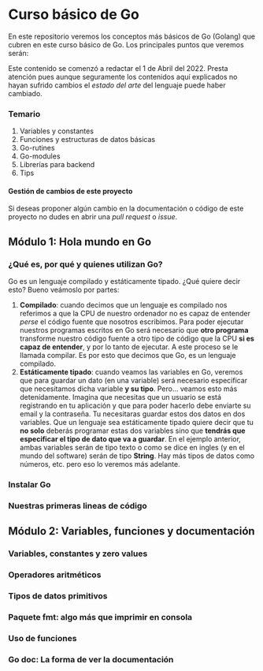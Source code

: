 # Curso básico de Go

En este repositorio veremos los conceptos más básicos de Go (Golang) que cubren en este curso básico de Go. Los principales puntos que veremos serán:

Este contenido se comenzó a redactar el 1 de Abril del 2022. Presta atención pues aunque seguramente los contenidos aquí explicados no hayan sufrido cambios el *estado del arte* del lenguaje puede haber cambiado.

### Temario
1. Variables y constantes
2. Funciones y estructuras de datos básicas
3. Go-rutines
4. Go-modules
5. Librerías para backend
6. Tips

#### Gestión de cambios de este proyecto

Si deseas proponer algún cambio en la documentación o código de este proyecto no dudes en abrir una *pull request* o *issue*.


## Módulo 1: Hola mundo en Go

### ¿Qué es, por qué y quienes utilizan Go?

Go es un lenguaje compilado y estáticamente tipado. ¿Qué quiere decir esto? Bueno veámoslo por partes:

1. **Compilado**: cuando decimos que un lenguaje es compilado nos referimos a que la CPU de nuestro ordenador no es capaz de entender *perse* el código fuente que nosotros escribimos. Para poder ejecutar nuestros programas escritos en Go será necesario que **otro programa** transforme nuestro código fuente a otro tipo de código que la CPU **si es capaz de entender**, y por lo tanto de ejecutar. A este proceso se le llamada compilar. Es por esto que decimos que Go, es un lenguaje compilado.
2. **Estáticamente tipado**: cuando veamos las variables en Go, veremos que para guardar un dato (en una variable) será necesario especificar que necesitamos dicha variable **y su tipo**. Pero... veamos esto más detenídamente. Imagina que necesitas que un usuario se está registrando en tu aplicación y que para poder hacerlo debe enviarte su email y la contraseña. Tu necesitaras guardar estos dos datos en dos variables. Que un lenguaje sea estáticamente tipado quiere decir que tu **no solo** deberás programar estas dos variables sino que **tendrás que especificar el tipo de dato que va a guardar**. En el ejemplo anterior, ambas variables serán de tipo texto o como se dice en ingles (y en el mundo del software) serán de tipo **String**. Hay más tipos de datos como números, etc. pero eso lo veremos más adelante.

### Instalar Go 

### Nuestras primeras lineas de código

## Módulo 2: Variables, funciones y documentación

### Variables, constantes y zero values

### Operadores aritméticos

### Tipos de datos primitivos

### Paquete fmt: algo más que imprimir en consola

### Uso de funciones

### Go doc: La forma de ver la documentación